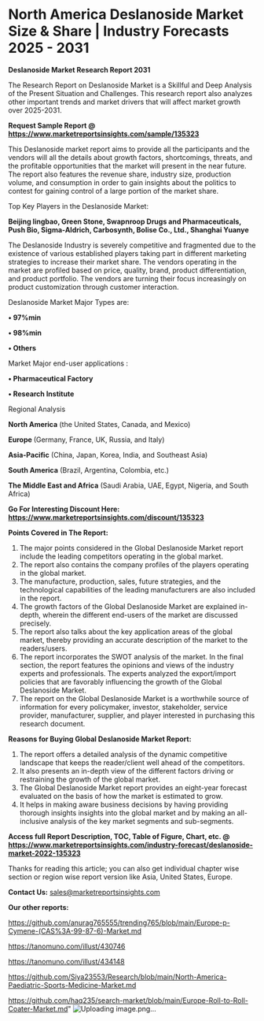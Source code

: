 # North America Deslanoside Market Size & Share | Industry Forecasts 2025 - 2031

<strong>Deslanoside Market Research Report 2031</strong>

The Research Report on Deslanoside Market is a Skillful and Deep Analysis of the Present Situation and Challenges. This research report also analyzes other important trends and market drivers that will affect market growth over 2025-2031.

<strong>Request Sample Report @ <a href=https://www.marketreportsinsights.com/sample/135323>https://www.marketreportsinsights.com/sample/135323</a></strong>

This Deslanoside market report aims to provide all the participants and the vendors will all the details about growth factors, shortcomings, threats, and the profitable opportunities that the market will present in the near future. The report also features the revenue share, industry size, production volume, and consumption in order to gain insights about the politics to contest for gaining control of a large portion of the market share.

Top Key Players in the Deslanoside Market:

<strong>Beijing lingbao, Green Stone, Swapnroop Drugs and Pharmaceuticals, Push Bio, Sigma-Aldrich, Carbosynth, Bolise Co., Ltd., Shanghai Yuanye</strong>

The Deslanoside Industry is severely competitive and fragmented due to the existence of various established players taking part in different marketing strategies to increase their market share. The vendors operating in the market are profiled based on price, quality, brand, product differentiation, and product portfolio. The vendors are turning their focus increasingly on product customization through customer interaction.

Deslanoside Market Major Types are:

<strong>• 97%min

• 98%min

• Others</strong>

Market Major end-user applications :

<strong>• Pharmaceutical Factory

• Research Institute</strong>

Regional Analysis

</u><strong><b>North America</b></strong> (the United States, Canada, and Mexico)

<strong><b>Europe </b></strong>(Germany, France, UK, Russia, and Italy)

<strong><b>Asia-Pacific</b></strong> (China, Japan, Korea, India, and Southeast Asia)

<strong><b>South America</b></strong> (Brazil, Argentina, Colombia, etc.)

<strong><b>The Middle East and Africa</b></strong> (Saudi Arabia, UAE, Egypt, Nigeria, and South Africa)

<strong>Go For Interesting Discount Here: <a href=https://www.marketreportsinsights.com/discount/135323>https://www.marketreportsinsights.com/discount/135323</a></strong>

<strong>Points Covered in The Report:</strong>
<ol>
  <li>The major points considered in the Global Deslanoside Market report include the leading competitors operating in the global market.</li>
  <li>The report also contains the company profiles of the players operating in the global market.</li>
  <li>The manufacture, production, sales, future strategies, and the technological capabilities of the leading manufacturers are also included in the report.</li>
  <li>The growth factors of the Global Deslanoside Market are explained in-depth, wherein the different end-users of the market are discussed precisely.</li>
  <li>The report also talks about the key application areas of the global market, thereby providing an accurate description of the market to the readers/users.</li>
  <li>The report incorporates the SWOT analysis of the market. In the final section, the report features the opinions and views of the industry experts and professionals. The experts analyzed the export/import policies that are favorably influencing the growth of the Global Deslanoside Market.</li>
  <li>The report on the Global Deslanoside Market is a worthwhile source of information for every policymaker, investor, stakeholder, service provider, manufacturer, supplier, and player interested in purchasing this research document.</li>
</ol>
<strong>Reasons for Buying Global Deslanoside Market Report:</strong>

<ol>
  <li>The report offers a detailed analysis of the dynamic competitive landscape that keeps the reader/client well ahead of the competitors.</li>
  <li>It also presents an in-depth view of the different factors driving or restraining the growth of the global market.</li>
  <li>The Global Deslanoside Market report provides an eight-year forecast evaluated on the basis of how the market is estimated to grow.</li>
  <li>It helps in making aware business decisions by having providing thorough insights insights into the global market and by making an all-inclusive analysis of the key market segments and sub-segments.</li>
</ol>
<strong>Access full Report Description, TOC, Table of Figure, Chart, etc. @ <a href=https://www.marketreportsinsights.com/industry-forecast/deslanoside-market-2022-135323>https://www.marketreportsinsights.com/industry-forecast/deslanoside-market-2022-135323</a></strong>


Thanks for reading this article; you can also get individual chapter wise section or region wise report version like Asia, United States, Europe.

<strong>Contact Us:</strong>
sales@marketreportsinsights.com

<strong>Our other reports:</strong>

<a href=https://github.com/anurag765555/trending765/blob/main/Europe-p-Cymene-(CAS%3A-99-87-6)-Market.md>https://github.com/anurag765555/trending765/blob/main/Europe-p-Cymene-(CAS%3A-99-87-6)-Market.md</a>

<a href=https://tanomuno.com/illust/430746>https://tanomuno.com/illust/430746</a>

<a href=https://tanomuno.com/illust/434148>https://tanomuno.com/illust/434148</a>

<a href=https://github.com/Siya23553/Research/blob/main/North-America-Paediatric-Sports-Medicine-Market.md>https://github.com/Siya23553/Research/blob/main/North-America-Paediatric-Sports-Medicine-Market.md</a>

<a href=https://github.com/haq235/search-market/blob/main/Europe-Roll-to-Roll-Coater-Market.md>https://github.com/haq235/search-market/blob/main/Europe-Roll-to-Roll-Coater-Market.md</a>"
![Uploading image.png…]()
